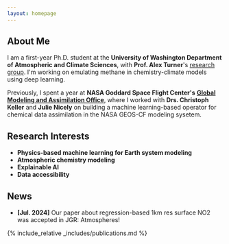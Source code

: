```yaml
---
layout: homepage
---
```


## About Me

I am a first-year Ph.D. student at the **University of Washington Department of Atmospheric and Climate Sciences**, with **Prof. Alex Turner**'s [research group](https://alexjturner.github.io/). I'm working on emulating methane in chemistry-climate models using deep learning.

Previously, I spent a year at **NASA Goddard Space Flight Center's** [**Global Modeling and Assimilation Office**](https://gmao.gsfc.nasa.gov/), where I worked with **Drs. Christoph Keller** and **Julie Nicely** on building a machine learning-based operator for chemical data assimilation in the NASA GEOS-CF modeling sysetem.

## Research Interests

- **Physics-based machine learning for Earth system modeling**
- **Atmospheric chemistry modeling**
- **Explainable AI**
- **Data accessibility**

## News

- **[Jul. 2024]** Our paper about regression-based 1km res surface NO2 was accepted in JGR: Atmospheres!

{% include_relative _includes/publications.md %}
